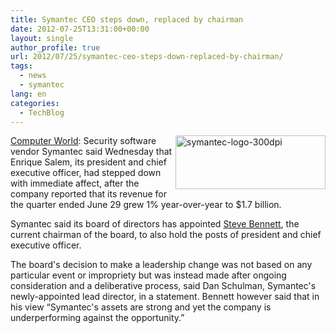 ```yaml
---
title: Symantec CEO steps down, replaced by chairman
date: 2012-07-25T13:31:00+00:00
layout: single
author_profile: true
url: 2012/07/25/symantec-ceo-steps-down-replaced-by-chairman/
tags:
  - news
  - symantec
lang: en
categories: 
  - TechBlog
---
```

<a href="http://lh6.ggpht.com/-91XZBVC3Xl8/UA_uGcX1n7I/AAAAAAAAGlY/ffXwrTan9T8/s1600-h/symantec-logo-300dpi%25255B4%25255D.jpg" target="_blank"><img title="symantec-logo-300dpi" border="0" alt="symantec-logo-300dpi" align="right" src="http://lh4.ggpht.com/-6uaBq_Tg23Q/UA_uJxx1UHI/AAAAAAAAGlg/6zZ5Dz1wWw4/symantec-logo-300dpi_thumb%25255B1%25255D.jpg?imgmax=800" width="240" height="86" /></a><a href="http://www.computerworld.com/s/article/9229643/Symantec_CEO_steps_down_replaced_by_chairman" target="_blank">Computer World</a>: Security software vendor Symantec said Wednesday that Enrique Salem, its president and chief executive officer, had stepped down with immediate affect, after the company reported that its revenue for the quarter ended June 29 grew 1% year-over-year to $1.7 billion. 

Symantec said its board of directors has appointed <a href="http://www.symantec.com/about/profile/management/directors/bio.jsp?bioid=steve_bennett" target="_blank">Steve Bennett</a>, the current chairman of the board, to also hold the posts of president and chief executive officer. 

The board's decision to make a leadership change was not based on any particular event or impropriety but was instead made after ongoing consideration and a deliberative process, said Dan Schulman, Symantec's newly-appointed lead director, in a statement. Bennett however said that in his view “Symantec's assets are strong and yet the company is underperforming against the opportunity.”